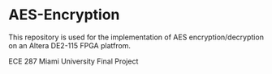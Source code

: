 # AES-Encryption

This repository is used for the implementation of AES encryption/decryption on an Altera DE2-115 FPGA platfrom.

ECE 287 Miami University Final Project
